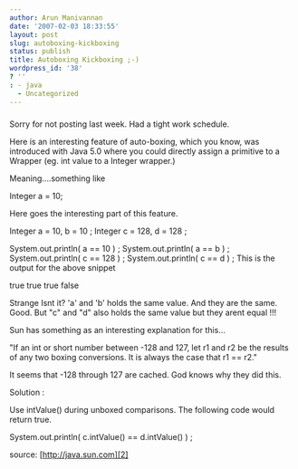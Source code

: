 ```yaml
---
author: Arun Manivannan
date: '2007-02-03 18:33:55'
layout: post
slug: autoboxing-kickboxing
status: publish
title: Autoboxing Kickboxing ;-)
wordpress_id: '38'
? ''
: - java
  - Uncategorized
---
```


###  [ ][1]

Sorry for not posting last week. Had a tight work schedule.

Here is an interesting feature of auto-boxing, which you know, was introduced
with Java 5.0 where you could directly assign a primitive to a Wrapper (eg.
int value to a Integer wrapper.)

Meaning....something like

Integer a = 10;

Here goes the interesting part of this feature.

Integer a = 10, b = 10 ; Integer c = 128, d = 128 ;

System.out.println( a == 10 ) ; System.out.println( a == b ) ;
System.out.println( c == 128 ) ; System.out.println( c == d ) ;  This is the
output for the above snippet

true true true false

Strange Isnt it? 'a' and 'b' holds the same value. And they are the same.
Good. But "c" and "d" also holds the same value but they arent equal !!!

Sun has something as an interesting explanation for this...

"If an int or short number between -128 and 127, let r1 and r2 be the results
of any two boxing conversions. It is always the case that r1 == r2."

It seems that -128 through 127 are cached. God knows why they did this.

Solution :

Use intValue() during unboxed comparisons. The following code would return
true.

System.out.println( c.intValue() == d.intValue() ) ;

source: [http://java.sun.com][2]

   [1]: http://beanpicks.blogspot.com/2007/01/autoboxing-kickboxing.html

   [2]:
http://java.sun.com/docs/books/jls/third_edition/html/conversions.html#5.1.7

